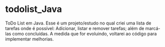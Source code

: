 # todolist_Java
ToDo List em Java.
Esse é um projeto/estudo no qual criei uma lista de tarefas onde é possível:
Adicionar, listar e remover tarefas; além de marcá-las como concluídas.
A medida que for evoluindo, voltarei ao código para implementar melhorias.

